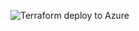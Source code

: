 ![Terraform deploy to Azure](https://github.com/zmaillard/clinical-canary-testing/workflows/Terraform%20deploy%20to%20Azure/badge.svg)